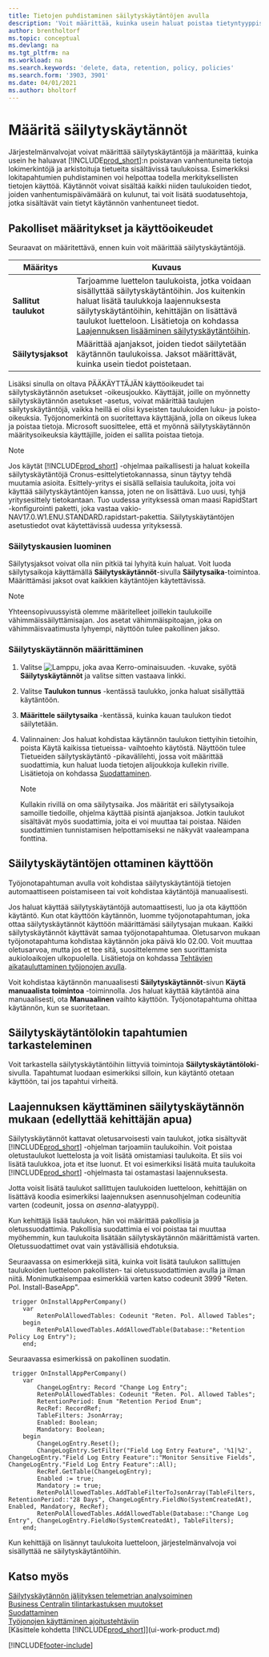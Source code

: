 ```yaml
---
title: Tietojen puhdistaminen säilytyskäytäntöjen avulla
description: 'Voit määrittää, kuinka usein haluat poistaa tietyntyyppiset tiedot.'
author: brentholtorf
ms.topic: conceptual
ms.devlang: na
ms.tgt_pltfrm: na
ms.workload: na
ms.search.keywords: 'delete, data, retention, policy, policies'
ms.search.form: '3903, 3901'
ms.date: 04/01/2021
ms.author: bholtorf
---
```

# <a name="define-retention-policies"></a><a name="define-retention-policies"></a><a name="define-retention-policies"></a>Määritä säilytyskäytännöt
Järjestelmänvalvojat voivat määrittää säilytyskäytäntöjä ja määrittää, kuinka usein he haluavat [!INCLUDE[prod_short](includes/prod_short.md)]:n poistavan vanhentuneita tietoja lokimerkintöjä ja arkistoituja tietueita sisältävissä taulukoissa. Esimerkiksi lokitapahtumien puhdistaminen voi helpottaa todella merkityksellisten tietojen käyttöä. Käytännöt voivat sisältää kaikki niiden taulukoiden tiedot, joiden vanhentumispäivämäärä on kulunut, tai voit lisätä suodatusehtoja, jotka sisältävät vain tietyt käytännön vanhentuneet tiedot. 

## <a name="required-setups-and-permissions"></a><a name="required-setups-and-permissions"></a><a name="required-setups-and-permissions"></a>Pakolliset määritykset ja käyttöoikeudet
Seuraavat on määritettävä, ennen kuin voit määrittää säilytyskäytäntöjä.

|Määritys  |Kuvaus  |
|---------|---------|
|**Sallitut taulukot**     |Tarjoamme luettelon taulukoista, jotka voidaan sisällyttää säilytyskäytäntöihin. Jos kuitenkin haluat lisätä taulukkoja laajennuksesta säilytyskäytäntöihin, kehittäjän on lisättävä taulukot luetteloon. Lisätietoja on kohdassa [Laajennuksen lisääminen säilytyskäytäntöihin](admin-data-retention-policies.md#including-your-extension-in-a-retention-policy-requires-help-from-a-developer).          |
|**Säilytysjaksot**     |Määrittää ajanjaksot, joiden tiedot säilytetään käytännön taulukoissa. Jaksot määrittävät, kuinka usein tiedot poistetaan.         |

Lisäksi sinulla on oltava PÄÄKÄYTTÄJÄN käyttöoikeudet tai säilytyskäytännön asetukset -oikeusjoukko. Käyttäjät, joille on myönnetty säilytyskäytännön asetukset -asetus, voivat määrittää taulujen säilytyskäytäntöjä, vaikka heillä ei olisi kyseisten taulukoiden luku- ja poisto-oikeuksia. Työjonomerkintä on suoritettava käyttäjänä, jolla on oikeus lukea ja poistaa tietoja. Microsoft suosittelee, että et myönnä säilytyskäytännön määritysoikeuksia käyttäjille, joiden ei sallita poistaa tietoja.

> [!NOTE]
> Jos käytät [!INCLUDE[prod_short](includes/prod_short.md)] -ohjelmaa paikallisesti ja haluat kokeilla säilytyskäytäntöjä Cronus-esittelytietokannassa, sinun täytyy tehdä muutamia asioita. Esittely-yritys ei sisällä sellaisia taulukoita, joita voi käyttää säilytyskäytäntöjen kanssa, joten ne on lisättävä. Luo uusi, tyhjä yritysesittely tietokantaan. Tuo uudessa yrityksessä oman maasi RapidStart -konfigurointi paketti, joka vastaa vakio-NAV17.0.W1.ENU.STANDARD.rapidstart-pakettia. Säilytyskäytäntöjen asetustiedot ovat käytettävissä uudessa yrityksessä.

### <a name="to-create-retention-periods"></a><a name="to-create-retention-periods"></a><a name="to-create-retention-periods"></a>Säilytyskausien luominen
Säilytysjaksot voivat olla niin pitkiä tai lyhyitä kuin haluat. Voit luoda säilytysaikoja käyttämällä **Säilytyskäytännöt**-sivulla **Säilytysaika**-toimintoa. Määrittämäsi jaksot ovat kaikkien käytäntöjen käytettävissä.

> [!NOTE]
> Yhteensopivuussyistä olemme määritelleet joillekin taulukoille vähimmäissäilyttämisajan. Jos asetat vähimmäispitoajan, joka on vähimmäisvaatimusta lyhyempi, näyttöön tulee pakollinen jakso.

### <a name="set-up-a-retention-policy"></a><a name="set-up-a-retention-policy"></a><a name="set-up-a-retention-policy"></a>Säilytyskäytännön määrittäminen
1. Valitse ![Lamppu, joka avaa Kerro-ominaisuuden.](media/ui-search/search_small.png "Kerro, mitä haluat tehdä") -kuvake, syötä **Säilytyskäytännöt** ja valitse sitten vastaava linkki.
2. Valitse **Taulukon tunnus** -kentässä taulukko, jonka haluat sisällyttää käytäntöön.
3. **Määrittele säilytysaika** -kentässä, kuinka kauan taulukon tiedot säilytetään.
4. Valinnainen: Jos haluat kohdistaa käytännön taulukon tiettyihin tietoihin, poista Käytä kaikissa tietueissa- vaihtoehto käytöstä. Näyttöön tulee Tietueiden säilytyskäytäntö -pikavälilehti, jossa voit määrittää suodattimia, kun haluat luoda tietojen alijoukkoja kullekin riville. Lisätietoja on kohdassa [Suodattaminen](ui-enter-criteria-filters.md#filtering).

   > [!NOTE]
   > Kullakin rivillä on oma säilytysaika. Jos määrität eri säilytysaikoja samoille tiedoille, ohjelma käyttää pisintä ajanjaksoa. Jotkin taulukot sisältävät myös suodattimia, joita ei voi muuttaa tai poistaa. Näiden suodattimien tunnistamisen helpottamiseksi ne näkyvät vaaleampana fonttina.

## <a name="applying-retention-policies"></a><a name="applying-retention-policies"></a><a name="applying-retention-policies"></a>Säilytyskäytäntöjen ottaminen käyttöön
Työjonotapahtuman avulla voit kohdistaa säilytyskäytäntöjä tietojen automaattiseen poistamiseen tai voit kohdistaa käytäntöjä manuaalisesti.

Jos haluat käyttää säilytyskäytäntöjä automaattisesti, luo ja ota käyttöön käytäntö. Kun otat käyttöön käytännön, luomme työjonotapahtuman, joka ottaa säilytyskäytännöt käyttöön määrittämäsi säilytysajan mukaan. Kaikki säilytyskäytännöt käyttävät samaa työjonotapahtumaa. Oletusarvon mukaan työjonotapahtuma kohdistaa käytännön joka päivä klo 02.00. Voit muuttaa oletusarvoa, mutta jos et tee sitä, suosittelemme sen suorittamista aukioloaikojen ulkopuolella. Lisätietoja on kohdassa [Tehtävien aikatauluttaminen työjonojen avulla](admin-job-queues-schedule-tasks.md). 

Voit kohdistaa käytännön manuaalisesti **Säilytyskäytännöt**-sivun **Käytä manuaalista toimintoa** -toiminnolla. Jos haluat käyttää käytäntöä aina manuaalisesti, ota **Manuaalinen** vaihto käyttöön. Työjonotapahtuma ohittaa käytännön, kun se suoritetaan.

## <a name="viewing-retention-policy-log-entries"></a><a name="viewing-retention-policy-log-entries"></a><a name="viewing-retention-policy-log-entries"></a>Säilytyskäytäntölokin tapahtumien tarkasteleminen
Voit tarkastella säilytyskäytäntöihin liittyviä toimintoja **Säilytyskäytäntöloki**-sivulla. Tapahtumat luodaan esimerkiksi silloin, kun käytäntö otetaan käyttöön, tai jos tapahtui virheitä. 

## <a name="including-your-extension-in-a-retention-policy-requires-help-from-a-developer"></a><a name="including-your-extension-in-a-retention-policy-requires-help-from-a-developer"></a><a name="including-your-extension-in-a-retention-policy-requires-help-from-a-developer"></a>Laajennuksen käyttäminen säilytyskäytännön mukaan (edellyttää kehittäjän apua)
Säilytyskäytännöt kattavat oletusarvoisesti vain taulukot, jotka sisältyvät [!INCLUDE[prod_short](includes/prod_short.md)] -ohjelman tarjoamiin taulukoihin. Voit poistaa oletustaulukot luettelosta ja voit lisätä omistamiasi taulukoita. Et siis voi lisätä taulukkoa, jota et itse luonut. Et voi esimerkiksi lisätä muita taulukoita [!INCLUDE[prod_short](includes/prod_short.md)] -ohjelmasta tai ostamastasi laajennuksesta.

Jotta voisit lisätä taulukot sallittujen taulukoiden luetteloon, kehittäjän on lisättävä koodia esimerkiksi laajennuksen asennusohjelman codeunitia varten (codeunit, jossa on *asenna*-alatyyppi). 

Kun kehittäjä lisää taulukon, hän voi määrittää pakollisia ja oletussuodattimia. Pakollisia suodattimia ei voi poistaa tai muuttaa myöhemmin, kun taulukoita lisätään säilytyskäytännön määrittämistä varten. Oletussuodattimet ovat vain ystävällisiä ehdotuksia.

Seuraavassa on esimerkkejä siitä, kuinka voit lisätä taulukon sallittujen taulukoiden luetteloon pakollisten- tai oletussuodattimien avulla ja ilman niitä. Monimutkaisempaa esimerkkiä varten katso codeunit 3999 "Reten. Pol. Install-BaseApp". 

```al
 trigger OnInstallAppPerCompany()
    var
        RetenPolAllowedTables: Codeunit "Reten. Pol. Allowed Tables";
    begin
        RetenPolAllowedTables.AddAllowedTable(Database::"Retention Policy Log Entry");
    end;
```

Seuraavassa esimerkissä on pakollinen suodatin.

```al
 trigger OnInstallAppPerCompany()
    var
        ChangeLogEntry: Record "Change Log Entry";
        RetenPolAllowedTables: Codeunit "Reten. Pol. Allowed Tables";
        RetentionPeriod: Enum "Retention Period Enum";
        RecRef: RecordRef;
        TableFilters: JsonArray;
        Enabled: Boolean;
        Mandatory: Boolean;
    begin
        ChangeLogEntry.Reset();
        ChangeLogEntry.SetFilter("Field Log Entry Feature", '%1|%2', ChangeLogEntry."Field Log Entry Feature"::"Monitor Sensitive Fields", ChangeLogEntry."Field Log Entry Feature"::All);
        RecRef.GetTable(ChangeLogEntry);
        Enabled := true;
        Mandatory := true;
        RetenPolAllowedTables.AddTableFilterToJsonArray(TableFilters, RetentionPeriod::"28 Days", ChangeLogEntry.FieldNo(SystemCreatedAt), Enabled, Mandatory, RecRef);
        RetenPolAllowedTables.AddAllowedTable(Database::"Change Log Entry", ChangeLogEntry.FieldNo(SystemCreatedAt), TableFilters);
    end;
```

Kun kehittäjä on lisännyt taulukoita luetteloon, järjestelmänvalvoja voi sisällyttää ne säilytyskäytäntöihin. 

## <a name="see-also"></a><a name="see-also"></a><a name="see-also"></a>Katso myös

[Säilytyskäytännön jäljityksen telemetrian analysoiminen](/dynamics365/business-central/dev-itpro/administration/telemetry-retention-policy-trace)  
[Business Centralin tilintarkastuksen muutokset](across-log-changes.md)  
[Suodattaminen](ui-enter-criteria-filters.md#filtering)  
[Työjonojen käyttäminen ajoitustehtäviin](admin-job-queues-schedule-tasks.md)  
[Käsittele kohdetta [!INCLUDE[prod_short](includes/prod_short.md)]](ui-work-product.md)  

[!INCLUDE[footer-include](includes/footer-banner.md)]
